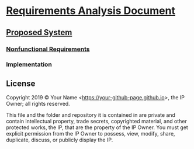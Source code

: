 # [Requirements Analysis Document](../../readme.md)

## [Proposed System](../readme.md)

### [Nonfunctional Requirements](./readme.md)

### Implementation

## License

Copyright 2019 © Your Name <<https://your-github-page.github.io>>, the IP Owner; all rights reserved.

This file and the folder and repository it is contained in are private and contain intellectual property, trade secrets, copyrighted material, and other protected works, the IP, that are the property of the IP Owner. You must get explicit permission from the IP Owner to possess, view, modify, share, duplicate, discuss, or publicly display the IP.
